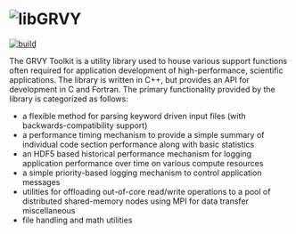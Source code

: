 ![libGRVY](https://raw.githubusercontent.com/hpcsi/grvy/master/doxygen/images/grvy-small.png) 
===================

[![build](https://github.com/hpcsi/grvy/workflows/libGRVY%20CI//badge.svg?branch=main)](https://github.com/hpcsi/grvy/actions)


The GRVY Toolkit is a utility library used to house various support
functions often required for application development of
high-performance, scientific applications. The library is written in
C++, but provides an API for development in C and Fortran. The primary
functionality provided by the library is categorized as follows:

* a flexible method for parsing keyword driven input files (with
  backwards-compatibility support)
* a performance timing mechanism to provide a simple summary of
  individual code section performance along with basic statistics
* an HDF5 based historical performance mechanism for logging
  application performance over time on various compute resources
* a simple priority-based logging mechanism to control application
  messages
* utilities for offloading out-of-core read/write operations to a pool
  of distributed shared-memory nodes using MPI for data transfer
  miscellaneous 
* file handling and math utilities
